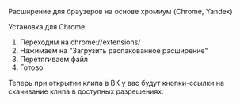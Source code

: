 Расширение для браузеров на основе хромиум (Chrome, Yandex)

Установка для Chrome:

1. Переходим на chrome://extensions/
2. Нажимаем на "Загрузить распакованное расширение"
3. Перетягиваем файл
4. Готово

Теперь при открытии клипа в ВК у вас будут кнопки-ссылки на скачивание клипа в доступных разрешениях.
